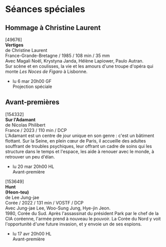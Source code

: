# Séances spéciales

## Hommage à Christine Laurent

[49676]  
**Vertiges**  
de Christine Laurent  
France-Grande-Bretagne / 1985 / 108 min / 35 mm  
Avec Magali Noël, Krystyna Janda, Hélène Lapiower, Paulo Autran.  
Sur scène et en coulisses, la vie et les amours d'une troupe d'opéra qui monte _Les Noces de Figaro_ à Lisbonne.

- lu 6 mar 20h00 GF  
Projection spéciale

## Avant-premières

[154332]  
**Sur l'Adamant**  
de Nicolas Philibert  
France / 2023 / 110 min / DCP  
L'Adamant est un centre de jour unique en son genre : c'est un bâtiment flottant. Sur la Seine, en plein cœur de Paris, il accueille des adultes souffrant de troubles psychiques, leur offrant un cadre de soins qui les structure dans le temps et l'espace, les aide à renouer avec le monde, à retrouver un peu d'élan.

- lu 20 mar 20h00 HL  
Avant-première

[153649]  
**Hunt**  
**(Heon-teu)**  
de Lee Jung-jae  
Corée / 2022 / 131 min / VOSTF / DCP  
Avec Jung-jae Lee, Woo-Sung Jung, Hye-jin Jeon.  
1980, Corée du Sud. Après l'assassinat du président Park par le chef de la CIA coréenne, l'armée prend à nouveau le pouvoir. La Corée du Nord y voit l'opportunité d'une future invasion, et y envoie un de ses espions.

- lu 17 avr 20h00 HL  
Avant-première

